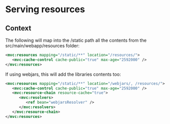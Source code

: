 # Serving resources

## Context

The following will map into the /static path all the contents from the src/main/webapp/resources folder:

```xml
<mvc:resources mapping="/static/**" location="/resources/">
   <mvc:cache-control cache-public="true" max-age="2592000" />
</mvc:resources>
```

If using webjars, this will add the libraries contents too:

```xml
<mvc:resources mapping="/static/**" location="/webjars/, /resources/">
   <mvc:cache-control cache-public="true" max-age="2592000" />
   <mvc:resource-chain resource-cache="true">
      <mvc:resolvers>
         <ref bean="webjarsResolver" />
      </mvc:resolvers>
   </mvc:resource-chain>
</mvc:resources>
```
